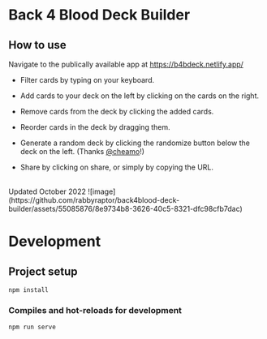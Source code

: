 # Back 4 Blood Deck Builder

## How to use
Navigate to the publically available app at https://b4bdeck.netlify.app/

* Filter cards by typing on your keyboard.

* Add cards to your deck on the left by clicking on the cards on the right.
* Remove cards from the deck by clicking the added cards.
* Reorder cards in the deck by dragging them.
* Generate a random deck by clicking the randomize button below the deck on the left. (Thanks [@cheamo](https://github.com/cheamo)!)
* Share by clicking on share, or simply by copying the URL.
<br>
Updated October 2022
<bv>
![image](https://github.com/rabbyraptor/back4blood-deck-builder/assets/55085876/8e9734b8-3626-40c5-8321-dfc98cfb7dac)

<br>

# Development
## Project setup
```
npm install
```

### Compiles and hot-reloads for development
```
npm run serve
```
